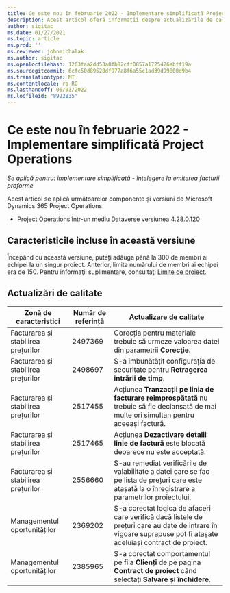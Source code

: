 ```yaml
---
title: Ce este nou în februarie 2022 - Implementare simplificată Project Operations
description: Acest articol oferă informații despre actualizările de calitate care sunt disponibile în versiunea din februarie 2022 de implementare a Project Operations lite.
author: sigitac
ms.date: 01/27/2021
ms.topic: article
ms.prod: ''
ms.reviewer: johnmichalak
ms.author: sigitac
ms.openlocfilehash: 1203faa2dd53a8fb82cff0857a1725426ebff19a
ms.sourcegitcommit: 6cfc50d89528df977a8f6a55c1ad39d99800d9b4
ms.translationtype: MT
ms.contentlocale: ro-RO
ms.lasthandoff: 06/03/2022
ms.locfileid: "8922835"
---
```

# <a name="whats-new-february-2022---project-operations-lite-deployment"></a>Ce este nou în februarie 2022 - Implementare simplificată Project Operations

_Se aplică pentru: implementare simplificată - înțelegere la emiterea facturii proforme_

Acest articol se aplică următoarelor componente și versiuni de Microsoft Dynamics 365 Project Operations:

- Project Operations într-un mediu Dataverse versiunea 4.28.0.120

## <a name="features-included-in-this-release"></a>Caracteristicile incluse în această versiune

Începând cu această versiune, puteți adăuga până la 300 de membri ai echipei la un singur proiect. Anterior, limita numărului de membri ai echipei era de 150. Pentru informaţii suplimentare, consultaţi [Limite de proiect](../../project-management/create-wbs.md#project-limitations).

## <a name="quality-updates"></a>Actualizări de calitate

| Zonă de caracteristici | Număr de referință | Actualizare de calitate |
| --- | --- | --- |
| Facturarea și stabilirea prețurilor | 2497369 | Corecția pentru materiale trebuie să urmeze valoarea datei din parametrii **Corecţie**. |
| Facturarea și stabilirea prețurilor | 2498697 | S-a îmbunătățit configurația de securitate pentru **Retragerea intrării de timp**. |
| Facturarea și stabilirea prețurilor | 2517455 | Acțiunea **Tranzacții pe linia de facturare reîmprospătată** nu trebuie să fie declanșată de mai multe ori simultan pentru aceeași factură. |
| Facturarea și stabilirea prețurilor | 2517465 | Acțiunea **Dezactivare detalii linie de factură** este blocată deoarece nu este acceptată. |
| Facturarea și stabilirea prețurilor | 2556660 | S-au remediat verificările de valabilitate a datei care se fac pe lista de prețuri care este atașată la o înregistrare a parametrilor proiectului. |
| Managementul oportunităților | 2369202 | S-a corectat logica de afaceri care verifică dacă listele de prețuri care au date de intrare în vigoare suprapuse pot fi atașate aceluiași contract de proiect. |
| Managementul oportunităților | 2385965 | S-a corectat comportamentul pe fila **Clienți** de pe pagina **Contract de proiect** când selectați **Salvare și închidere**. |
